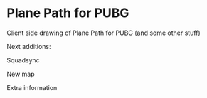 Plane Path for PUBG
==============

Client side drawing of Plane Path for PUBG (and some other stuff) 

Next additions: 

Squadsync 

New map 

Extra information 
